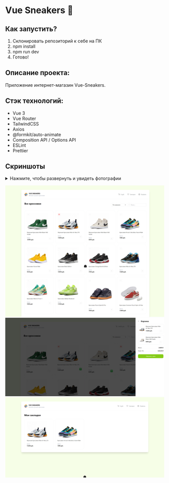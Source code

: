 # **Vue Sneakers** 👟
## Как запустить?

1. Склонировать репозиторий к себе на ПК
2. npm install
3. npm run dev
4. Готово!

## Описание проекта:

Приложение интернет-магазин Vue-Sneakers.

## Стэк технологий:
- Vue 3
- Vue Router
- TailwindCSS
- Axios
- @formkit/auto-animate
- Composition API / Options API
- ESLint
- Prettier

## Скриншоты

<details>
  <summary>Нажмите, чтобы развернуть и увидеть фотографии</summary>

  ![Фото 1](путь/к/фото1.jpg)

  ![Фото 2](путь/к/фото2.jpg)

  ![Фото 3](путь/к/фото3.jpg)

</details>

![Главная страница приложения](/screenshots/main.jpeg)
![Корзина приложения](/screenshots/basket.jpeg)
![Страница Закладки](/screenshots/bookmatks.jpeg)

